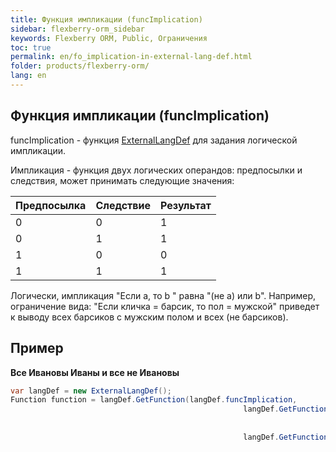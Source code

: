 ```yaml
---
title: Функция импликации (funcImplication)
sidebar: flexberry-orm_sidebar
keywords: Flexberry ORM, Public, Ограничения
toc: true
permalink: en/fo_implication-in-external-lang-def.html
folder: products/flexberry-orm/
lang: en
---
```


## Функция импликации (funcImplication)

funcImplication - функция [ExternalLangDef](fo_external-lang-def.html) для задания логической импликации.

Импликация - функция двух логических операндов: предпосылки и следствия, может принимать следующие значения:

Предпосылка  | Следствие | Результат
:----------|:----------|:----------
 0 | 0 | 1
 0 | 1 | 1
 1 | 0 | 0
 1 | 1 | 1

Логически, импликация "Если а, то b " равна "(не a) или b".
Например, ограничение вида: "Если кличка = барсик, то пол = мужской" приведет к выводу всех барсиков с мужским полом и всех (не барсиков).


## Пример

**Все Ивановы Иваны и все не Ивановы**

``` csharp
var langDef = new ExternalLangDef();
Function function = langDef.GetFunction(langDef.funcImplication,
                                                    langDef.GetFunction(langDef.funcEQ,
                                                                        new VariableDef(langDef.StringType, "Фамилия"),
                                                                        "Иванов"),
                                                    langDef.GetFunction(langDef.funcEQ,
                                                                        new VariableDef(langDef.StringType, "Имя"),
                                                                        "Иван"));
```
